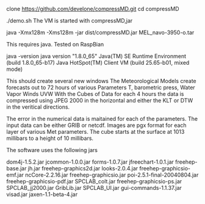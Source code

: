 clone https://github.com/develone/compressMD.git
cd compressMD

./demo.sh
The VM is started with compressMD,jar

java -Xmx128m -Xms128m -jar dist/compressMD.jar MEL_navo-3950-o.tar

This requires java.
Tested on RaspBian

java -version
java version "1.8.0_65"
Java(TM) SE Runtime Environment (build 1.8.0_65-b17)
Java HotSpot(TM) Client VM (build 25.65-b01, mixed mode)

This should create several new windows
The Meteorological Models create forecasts out to 72 hours of various 
Parameters T, barometric press, Water Vapor Winds UVW
With the Cubes of Data for each 4 hours the data is compressed using JPEG 2000 in the horizontal
and either the KLT or DTW in the veritical directions.

The error in the numerical data is maitained for each of the parameters.
The input data can be either GRIB or netcdf.
Images are pgx format for each layer of various Met parameters.
The cube starts at the surface at 1013 millibars to a height of 10 millibars.

The software uses the following jars

dom4j-1.5.2.jar             jcommon-1.0.0.jar
forms-1.0.7.jar             jfreechart-1.0.1.jar
freehep-base.jar            jh.jar
freehep-graphics2d.jar      looks-2.0.4.jar
freehep-graphicsio-emf.jar  ncCore-2.2.16.jar
freehep-graphicsio.jar      poi-2.5.1-final-20040804.jar
freehep-graphicsio-pdf.jar  SPCLAB_colt.jar
freehep-graphicsio-ps.jar   SPCLAB_jj2000.jar
GribLib.jar                 SPCLAB_UI.jar
gui-commands-1.1.37.jar     visad.jar
jaxen-1.1-beta-4.jar
